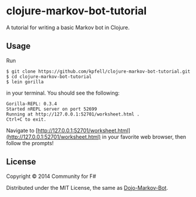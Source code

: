 # clojure-markov-bot-tutorial

A tutorial for writing a basic Markov bot in Clojure.

## Usage

Run

```
$ git clone https://github.com/kpfell/clojure-markov-bot-tutorial.git
$ cd clojure-markov-bot-tutorial
$ lein gorilla
```

in your terminal. You should see the following:
```
Gorilla-REPL: 0.3.4
Started nREPL server on port 52699
Running at http://127.0.0.1:52701/worksheet.html .
Ctrl+C to exit.
```

Navigate to [http://127.0.0.1:52701/worksheet.html](http://127.0.0.1:52701/worksheet.html) in your favorite web browser, then follow the prompts!

## License

Copyright © 2014 Community for F#

Distributed under the MIT License, the same as [Dojo-Markov-Bot](https://github.com/c4fsharp/Dojo-Markov-Bot).
